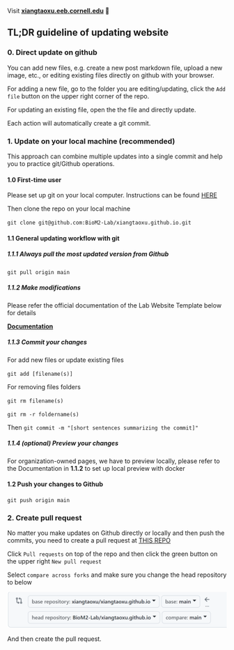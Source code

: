 Visit **[xiangtaoxu.eeb.cornell.edu](https://xiangtaoxu.eeb.cornell.edu)** 🚀


## TL;DR guideline of updating website

### 0. Direct update on github
You can add new files, e.g. create a new post markdown file, upload a new image, etc., or editing existing files directly on github with your browser.

For adding a new file, go to the folder you are editing/updating, click the `Add file` button on the upper right corner of the repo.

For updating an existing file, open the the file and directly update.

Each action will automatically create a git commit.

### 1. Update on your local machine (recommended)
This approach can combine multiple updates into a single commit and help you to practice git/Github operations.

#### 1.0 First-time user
Please set up git on your local computer. Instructions can be found [HERE](https://git-scm.com/book/en/v2/Getting-Started-Installing-Git)

Then clone the repo on your local machine

`git clone git@github.com:BioM2-Lab/xiangtaoxu.github.io.git`

#### 1.1 General updating workflow with git

##### 1.1.1 Always pull the most updated version from Github
`git pull origin main`

##### 1.1.2 Make modifications

Please refer the official documentation of the Lab Website Template below for details

[**Documentation**](https://greene-lab.gitbook.io/lab-website-template-docs)

##### 1.1.3 Commit your changes
For add new files or update existing files

`git add [filename(s)]`

For removing files folders

`git rm filename(s)`

`git rm -r foldername(s)`

Then `git commit -m "[short sentences summarizing the commit]"`

##### 1.1.4 (optional) Preview your changes

For organization-owned pages, we have to preview locally, please refer to the Documentation in **1.1.2** to set up local preview with docker

#### 1.2 Push your changes to Github
`git push origin main`

### 2. Create pull request
No matter you make updates on Github directly or locally and then push the commits, you need to create a pull request at [THIS REPO](https://github.com/xiangtaoxu/xiangtaoxu.github.io)

Click `Pull requests` on top of the repo and then click the green button on the upper right `New pull request`

Select `compare across forks` and make sure you change the head repository to below

![example](/images/misc/pr_example.png)

And then create the pull request.
